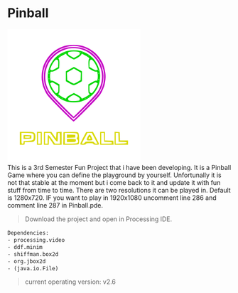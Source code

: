 # Pinball
<img src="Pinball Logo.png"></img>
<br>
This is a 3rd Semester Fun Project that i have been developing. It is a Pinball Game where you can define the playground by yourself. Unfortunally it is not that stable at the moment but i come back to it and update it with fun stuff from time to time.
There are two resolutions it can be played in. Default is 1280x720. IF you want to play in 1920x1080 uncomment line 286 and comment line 287 in Pinball.pde.


> Download the project and open in Processing IDE. 

```console
Dependencies:
- processing.video
- ddf.minim
- shiffman.box2d
- org.jbox2d
- (java.io.File)
```

> current operating version: v2.6
